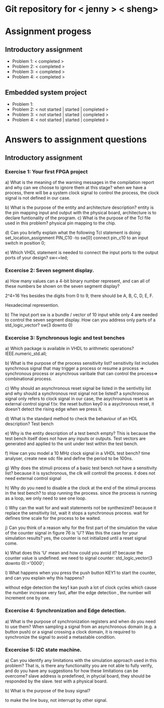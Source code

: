 # Git repository for < jenny > < sheng>

# Assignment progess

## Introductory assignment
 - Problem 1: <  completed >
 - Problem 2: <  completed >
 - Problem 3: <  completed >
 - Problem 4: <  completed >

## Embedded system project
 - Problem 1: <completed>
 - Problem 2: < not started | started | completed >
 - Problem 3: < not started | started | completed >
 - Problem 4: < not started | started | completed >


 # Answers to assignment questions

 ## Introductory assignment

 ### Exercise 1: Your first FPGA project

a) What is the meaning of the warning messages in the compilation report and why can we choose to ignore them at this stage?
 when we have  a process, there will be a system clock signal to control the process, the clock signal is not defined in our case.

b) What is the purpose of the entity and architecture description?
  entity is the pin mapping input and output with  the physical board, architecture is to declare funtionality of the program.
c) What is the purpose of the Tcl file used in this problem?
   physical pin mapping to the chip.

d) Can you briefly explain what the following Tcl statement is doing:
set_location_assignment PIN_C10 -to sw[0]
connect pin_c10 to an input switch in position 0;

e) Which VHDL statement is needed to connect the input ports to the output ports of your design?
    sw<=led;


 ### Excercise 2: Seven segment display.
 a) How many values can a 4-bit binary number represent, and can all of these numbers be shown on the seven segment display?

 2^4=16 Yes besides the  digits from 0 to 9, there should be A, B, C, D, E, F.

Hexadecimal represention.

b) The input port sw is a bundle / vector of 10 input while only 4 are needed to control the seven segment display. How can you address only parts of a std_logic_vector?
sw(3 downto 0)

 ### Excercise  3: Synchronous logic and test benches
 a) Which package is available in VHDL to arithmetic operations?
   IEEE.numeric_std.all;

b) What is the purpose of the process sensitivity list?
sensitivity list includes  synchrnous signal that may  trigger a process or resume a process => synchronous process
or asynchrous varibale that can control the process=> combinational process.


c) Why should an asynchronous reset signal be listed in the sentivitiy list and why should a synchronous rest signal not be listed?
a synchronous signal only refers to clock signal in our case, the asychrounous reset is an external control signal f.tx:
the reset button key0 is a asychronous reset, it doesn't detect the rising edge when we press it.

d) What is the standard method to check the behaviour of an HDL description?
   Test bench

e) Why is the entity description of a test bench empty?
This is because the test bench itself does not have any inputs or outputs. Test vectors are generated and applied to the unit under test within the test bench.

f) How can you model a 10 MHz clock signal in a VHDL test bench?
time analyser, create new sdc file and define the period to be 100ns.

g) Why does the stimuli process of a basic test bench not have a sensitivity list?
because it is syschronous, the clk will controll the process. it does not need external control signal


h) Why do you need to disable a the clock at the end of the stimuli process in the test bench?
to stop running the process. since the process is running as a loop, we only need to see one loop.

i) Why can the wait for and wait statements not be synthesized?
because it replace the sensitivity list, wait  it stops a synchronous process. wait for defines time scale for the process to be waited.

j) Can you think of a reason why for the first part of the simulation the value of the counter signal in figure 76 is 'U'? Was this the case for your simulation results?
yes, the counter is not initialized until a reset signal come.

k) What does this 'U' mean and how could you avoid it?
because the counter value is undefined. we need to signal counter: std_logic_vector(3 downto 0):='0000';

l) What happens when you press the push button KEY1 to start the counter, and can you explain why this happens?

without edge detection the key1 kan push a lot of clock cycles which cause the number increase very fast, after the edge detection , the number will increment one by one.
 ### Excercise 4: Synchronization and Edge detection.
a) What is the purpose of synchronization registers and when do you need to use them?
When sampling a signal from an asynchronous domain (e.g. a button push) or a signal crossing a clock domain, it is required to synchronize the signal to avoid a metastable condition.

### Excercise 5: I2C state machine.


a) Can you identify any limitations with the simulation approach used in this problem? That is, is there any functionality you are not able to fully verify, and do you have any suggestions for how these limitations can be overcome?
slave address is predefined, in phycial board, they should be responded by the slave. test with a physical board.

b) What is the purpose of the busy signal?

to make the line busy, not interrupt by other signal.
